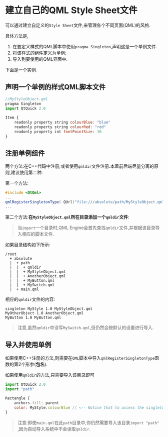 # 建立自己的QML Style Sheet文件

可以通过建立自定义的`Style Sheet`文件,来管理各个不同页面(QML)的风格.

具体方法是,
1. 在要定义样式的QML脚本中使用`pragma Singleton`,声明这是一个单例文件.
2. 将该样式的组件定义为单例;
3. 导入到要使用的QML界面中.

下面是一个实例.
## 声明一个单例的样式QML脚本文件

```javascript
//MyStyleObject.qml
pragma Singleton 
import QtQuick 2.0  
  
Item {  
    readonly property string colourBlue: "blue"  
    readonly property string colourRed: "red"  
    readonly property int fontPointSize: 16  
}  
```

## 注册单例组件

两个方法:在C++代码中注册;或者使用`qmldir`文件注册.本着前后端尽量分离的原则,建议使用第二种.

第一个方法:
```cpp
#include <QtQml>  
...  
qmlRegisterSingletonType( QUrl("file:///absolute/path/MyStyleObject.qml"), "ca.imaginativethinking.tutorial.style", 1, 0, "MyStyle" );  
...  
```

第二个方法:**在`MyStyleObject.qml`所在目录添加一个`qmldir`文件**:

> 当`import`一个目录时,QML Engine会首先查找`qmldir`文件,并根据该目录导入相应的脚本文件.

如果目录结构如下所示:

```
/root
  + absolute
  |  + path
  |  |  + qmldir
  |  |  + MyStyleObject.qml
  |  |  + AnotherObject.qml
  |  |  + MyButton.qml
  |  |  + MySwitch.qml
  |  + main.qml
```

相应的`qmldir`文件的内容:

```
singleton MyStyle 1.0 MyStyleObject.qml  
MyOtherObject 1.0 AnotherObject.qml  
MyButton 1.0 MyButton.qml  
```

> 注意,虽然`qmldir`中没写`MySwitch.qml`,但仍然会按默认的设置进行导入.


## 导入并使用单例

如果使用C++注册的方法,则需要在`QML`脚本中导入`qmlRegisterSingletonType`函数的第2个形参(**包名**).

如果使用`qmldir`的方法,只需要导入该目录即可

```javascript
import QtQuick 2.0  
import "path"  
  
Rectangle {  
    anchors.fill: parent  
    color: MyStyle.colourBlue // <-- Notice that to access the singleton I use the object name not id (i.e. Capital M)  
}  
```

> 注意:即使`main.qml`在此`path`目录中,你仍然需要导入该目录`import "path"  `,因为自动导入系统中不会读取`qmldir`.
